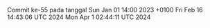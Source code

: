 Commit ke-55 pada tanggal Sun Jan 01 14:00 2023 +0100
Fri Feb 16 14:43:06 UTC 2024
Mon Apr  1 02:44:11 UTC 2024
